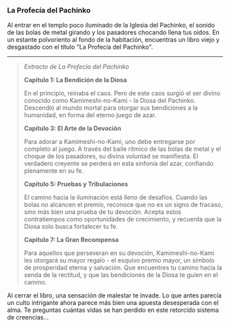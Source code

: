 ### La Profecía del Pachinko

Al entrar en el templo poco iluminado de la Iglesia del Pachinko, el sonido de las bolas de metal girando y los pasadores chocando llena tus oídos. En un estante polvoriento al fondo de la habitación, encuentras un libro viejo y desgastado con el título "La Profecía del Pachinko".

---

> _Extracto de La Profecía del Pachinko_
>
> **Capítulo 1: La Bendición de la Diosa**
>
> En el principio, reinaba el caos. Pero de este caos surgió el ser divino conocido como Kamimeshi-no-Kami - la Diosa del Pachinko. Descendió al mundo mortal para otorgar sus bendiciones a la humanidad, en forma del eterno juego de azar.
>
> **Capítulo 3: El Arte de la Devoción**
>
> Para adorar a Kamimeshi-no-Kami, uno debe entregarse por completo al juego. A través del baile rítmico de las bolas de metal y el choque de los pasadores, su divina voluntad se manifiesta. El verdadero creyente se perderá en esta sinfonía del azar, confiando plenamente en su fe.
>
> **Capítulo 5: Pruebas y Tribulaciones**
>
> El camino hacia la iluminación está lleno de desafíos. Cuando las bolas no alcancen el premio, reconoce que no es un signo de fracaso, sino más bien una prueba de tu devoción. Acepta estos contratiempos como oportunidades de crecimiento, y recuerda que la Diosa solo busca fortalecer tu fe.
>
> **Capítulo 7: La Gran Recompensa**
>
> Para aquellos que perseveran en su devoción, Kamimeshi-no-Kami les otorgará su mayor regalo - el esquivo premio mayor, un símbolo de prosperidad eterna y salvación. Que encuentres tu camino hacia la senda de la rectitud, y que las bendiciones de la Diosa te guíen en el camino.

Al cerrar el libro, una sensación de malestar te invade. Lo que antes parecía un culto intrigante ahora parece más bien una apuesta desesperada con el alma. Te preguntas cuántas vidas se han perdido en este retorcido sistema de creencias...

